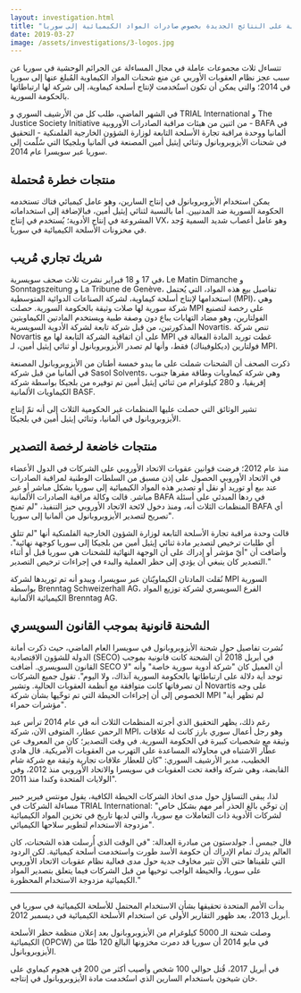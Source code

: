 ```yaml
---
layout: investigation.html
title: "ردود السلطات الألمانية والبلجيكية على النتائج الجديدة بخصوص صادرات المواد الكيميائية إلى سوريا"
date: 2019-03-27
image: /assets/investigations/3-logos.jpg
---
```


تتساءل ثلاث مجموعات عاملة في مجال المساءلة عن الجرائم الوحشية في سوريا عن سبب عجز نظام العقوبات الأوربي عن منع شحنات المواد الكيماوية المُبلغ عنها إلى سوريا في 2014؛ والتي يمكن أن تكون استُخدمت لإنتاج أسلحة كيماوية، إلى شركة لها ارتباطاتها بالحكومة السورية. 

في الشهر الماضي، طلب كل من الأرشيف السوري و TRIAL International و The Justice Society Initiative من اثنين من هيئات مراقبة الصادرات الأوروبية - BAFA في ألمانيا ووحدة مراقبة تجارة الأسلحة التابعة لوزارة الشؤون الخارجية الفلمنكية - التحقيق في شحنات الأيزوبروبانول وثنائي إيثيل أمين المصنعة في ألمانيا وبلجيكا التي سُلّمت إلى سوريا عبر سويسرا عام 2014.


## منتجات خطرة مُحتملة

يمكن استخدام الأيزوبروبانول في إنتاج السارين، وهو عامل كيميائي فتاك تستخدمه الحكومة السورية ضد المدنيين. أما بالنسبة لثنائي إيثيل أمين، فبالإضافة إلى استخداماته المشروعة في إنتاج الأدوية؛ يُستخدم في إنتاج VX، وهو عامل أعصاب شديد السمية وُجد في مخزونات الأسلحة الكيميائية في سوريا.


## شريك تجاري مُريب

في 17 و 18 فبراير نشرت ثلاث صحف سويسرية، Le Matin Dimanche و Sonntagszeitung و La Tribune de Genève،  تفاصيل بيع هذه المواد، التي يُحتمل استخدامها لإنتاج أسلحة كيماوية، لشركة الصناعات الدوائية المتوسطية (MPI)، وهي شركة سورية لها صلات وثيقة بالحكومة السورية. حصلت MPI على رخصة لتصنيع الفولتارين، وهو مضاد التهابات يباع دون وصفة طبية ويستخدم المادتين الكيماويتين المذكورتين، من قبل شركة تابعة لشركة الأدوية السويسرية Novartis. تنص شركة Novartis على أن اتفاقية الشركة التابعة لها مع MPI غطت توريد المادة الفعالة في فولتارين (ديكلوفيناك) فقط، وأنها لم تصدر الأيزوبروبانول أو ثنائي إيثيل أمين، لـ MPI.

ذكرت الصحف أن الشحنات شملت على ما يبدو خمسة أطنان من الأيزوبروبانول المصنعة في ألمانيا من قبل شركة Sasol Solvents، وهي شركة كيماويات وطاقة مقرها جنوب إفريقيا، و 280 كيلوغرام من ثنائي إيثيل أمين تم توفيره من بلجيكا بواسطة شركة الكيماويات الألمانية BASF.

تشير الوثائق التي حصلت عليها المنظمات غير الحكومية الثلاث إلى أنه تمّ إنتاج الأيزوبروبانول في ألمانيا، وثنائي إيثيل أمين في بلجيكا.


## منتجات خاضعة لرخصة التصدير

منذ عام 2012؛ فرضت قوانين عقوبات الاتحاد الأوروبي على الشركات في الدول الأعضاء في الاتحاد الأوروبي الحصول على إذن مسبق من السلطات الوطنية لمراقبة الصادرات عند بيع أو توريد أو نقل أو تصدير هذه المواد الكيميائية إلى سوريا بشكل مباشر أو غير مباشر. قالت وكالة مراقبة الصادرات الألمانية BAFA في ردها المبدئي على أسئلة المنظمات الثلاث أنه، ومنذ دخول لائحة الاتحاد الأوروبي حيز التنفيذ، "لم تمنح BAFA أي تصريح لتصدير الأيزوبروبانول من ألمانيا إلى سوريا".

قالت وحدة مراقبة تجارة الأسلحة التابعة لوزارة الشؤون الخارجية الفلمنكية أنها "لم تتلق أي طلبات ترخيص لتصدير مادة ثنائي إيثيل أمين من بلجيكا إلى سوريا كوجهة نهائية". وأضافت أن "أيّ مؤشر أو إدراك على أن الوجهة النهائية للشحنات هي سوريا قبل أو أثناء التصدير كان ينبغي أن يؤدي إلى حظر العملية والبدء في إجراءات ترخيص التصدير."

نُقلت المادتان الكيماويّتان عبر سويسرا، ويبدو أنه تم توريدها لشركة MPI السورية بواسطة Brenntag Schweizerhall AG، الفرع السويسري لشركة توزيع المواد الكيميائية الألمانية Brenntag AG.

## الشحنة قانونية بموجب القانون السويسري

نُشرت تفاصيل حول شحنة الأيزوبروبانول في سويسرا العام الماضي، حيث ذكرت أمانة الدولة للشؤون الاقتصادية (SECO) في أبريل 2018 أن الشحنة كانت قانونية بموجب القانون السويسري. أضافت SECO أن العميل كان "شركة أدوية سورية خاصة" وأنه "لا توجد أية دلالة على ارتباطاتها بالحكومة السورية آنذاك، ولا اليوم". تقول جميع الشركات أن تصرفاتها كانت متوافقة مع أنظمة العقوبات الحالية. وتشير Novartis على وجه الخصوص إلى أن إجراءات الحيطة التي تم توخّيها بشأن  شركة MPI "لم تظهر أية مؤشرات حمراء".

رغم ذلك، يظهر التحقيق الذي أجرته المنظمات الثلاث أنه في عام 2014 ترأس عبد الرحمن عطار، المتوفى الآن، شركة MPI، وهو رجل أعمال سوري بارز كانت له علاقات وثيقة مع شخصيات كبيرة في الحكومة السورية. في وقت التصدير؛ كان من المعروف عن عطّار الاشتباه في محاولاته  المساعدة على التهرب من العقوبات الأمريكية. قال هادي الخطيب، مدير الأرشيف السوري: "كان للعطار علاقات تجارية وثيقة مع شركة شام القابضة، وهي شركة واقعة تحت العقوبات في سويسرا والاتحاد الأوروبي منذ 2012، وفي الولايات المتحدة وكندا منذ 2011".

لذا، يبقى التساؤل حول مدى اتخاذ الشركات الحيطة الكافية، يقول مونتس فيرير خبير مساءلة الشركات في  TRIAL International: "إن توخّي بالغ الحذر أمر مهم بشكل خاص لشركات الأدوية ذات التعاملات مع سوريا، والتي لديها تاريخ في تخزين المواد الكيميائية مزدوجة الاستخدام لتطوير سلاحها الكيميائي".

قال جيمس أ. جولدستون من مبادرة العدالة: "في الوقت الذي أُرسلت هذه الشحنات، كان العالم يدرك تمام الإدراك أن حكومة الأسد طورت واستخدمت أسلحة كيميائية. لكن الردود التي تلقيناها حتى الآن تثير مخاوف جدية حول مدى فعالية نظام عقوبات الاتحاد الأوروبي على سوريا، والحيطة الواجب توخيها من قبل الشركات فيما يتعلق بتصدير المواد الكيميائية مزدوجة الاستخدام المحظورة."

---
بدأت الأمم المتحدة تحقيقها بشأن الاستخدام المحتمل للأسلحة الكيميائية في سوريا في أبريل 2013، بعد ظهور التقارير الأولى عن استخدام الأسلحة الكيميائية في ديسمبر 2012.

وصلت شحنة الـ  5000 كيلوغرام من الأيزوبروبانول بعد إعلان منظمة حظر الأسلحة الكيميائية (OPCW) في مايو 2014 أن سوريا قد دمرت مخزونها البالغ 120 طنًا من الأيزوبروبانول.

في أبريل 2017، قُتل حوالي 100 شخص وأصيب أكثر من 200 في هجوم كيماوي على خان شيخون باستخدام السارين الذي استُخدمت مادة الأيزوبروبانول في إنتاجه.
